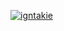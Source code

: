 <a href="https://twitter.com/igntakie/" target="blank"><img src="https://img.shields.io/twitter/follow/igntakie?logo=twitter&style=for-the-badge" alt="igntakie" /></a> 
